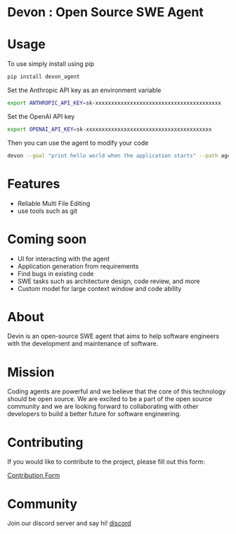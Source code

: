 # Devon : Open Source SWE Agent

# Usage

To use simply install using pip

```bash
pip install devon_agent
```
Set the Anthropic API key as an environment variable

```bash
export ANTHROPIC_API_KEY=sk-xxxxxxxxxxxxxxxxxxxxxxxxxxxxxxxxxxxxxxxx
```

Set the OpenAI API key
```bash
export OPENAI_API_KEY=sk-xxxxxxxxxxxxxxxxxxxxxxxxxxxxxxxxxxxxxxxx
```

Then you can use the agent to modify your code

```bash
devon --goal "print hello world when the application starts" --path agent/src/main.py
```

# Features
- Reliable Multi File Editing
- use tools such as git

# Coming soon
- UI for interacting with the agent
- Application generation from requirements 
- Find bugs in existing code
- SWE tasks such as architecture design, code review, and more
- Custom model for large context window and code ability

# About
Devin is an open-source SWE agent that aims to help software engineers with the development and maintenance of software. 

# Mission
Coding agents are powerful and we believe that the core of this technology should be open source. 
We are excited to be a part of the open source community and we are looking forward to collaborating with other developers to build a better future for software engineering.

# Contributing

If you would like to contribute to the project, please fill out this form:

[Contribution Form](https://forms.gle/VU7RN7mwNvqEYe3B9)


# Community

Join our discord server and say hi!
[discord](https://discord.gg/p5YpZ5vjd9)

